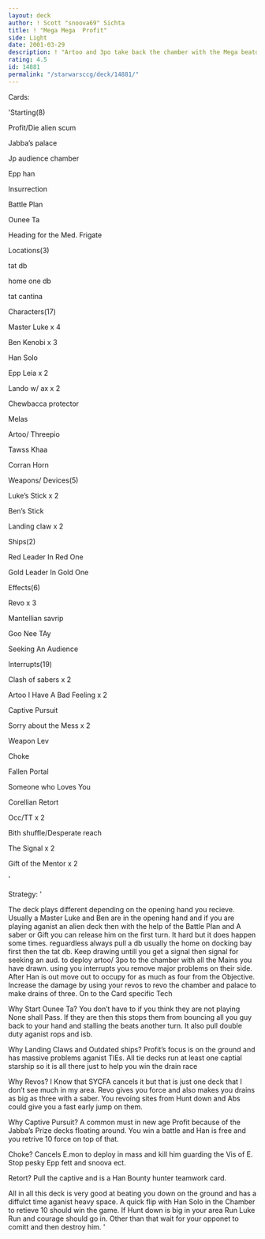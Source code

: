 ```yaml
---
layout: deck
author: ! Scott "snoova69" Sichta
title: ! "Mega Mega  Profit"
side: Light
date: 2001-03-29
description: ! "Artoo and 3po take back the chamber with the Mega beatdown squad followed by much occupation and Revo power."
rating: 4.5
id: 14881
permalink: "/starwarsccg/deck/14881/"
---
```

Cards: 

'Starting(8)

Profit/Die alien scum

Jabba’s palace

Jp audience chamber

Epp han

Insurrection

Battle Plan

Ounee Ta

Heading for the Med. Frigate


Locations(3)

tat db

home one db

tat cantina


Characters(17)

Master Luke x 4

Ben Kenobi x 3 

Han Solo

Epp Leia x 2

Lando w/ ax x 2 

Chewbacca protector

Melas

Artoo/ Threepio

Tawss Khaa

Corran Horn


Weapons/ Devices(5)

Luke’s Stick x 2

Ben’s Stick

Landing claw x 2


Ships(2)

Red Leader In Red One

Gold Leader In Gold One


Effects(6)

Revo x 3

Mantellian savrip

Goo Nee TAy

Seeking An Audience


Interrupts(19)

Clash of sabers x 2

Artoo I Have A Bad Feeling x 2

Captive Pursuit

Sorry about the Mess x 2

Weapon Lev

Choke

Fallen Portal

Someone who Loves You

Corellian Retort

Occ/TT x 2

Bith shuffle/Desperate reach

The Signal x 2

Gift of the Mentor x 2


'

Strategy: '

The deck plays different depending on the opening hand you recieve.  Usually a Master Luke and Ben are in the opening hand and if you are playing aganist an alien deck then with the help of the Battle Plan and A saber or Gift you can release him on the first turn.  It hard but it does happen some times.  reguardless always pull a db usually the home on docking bay first then the tat db.  Keep drawing untill you get a signal then signal for seeking an aud. to deploy artoo/ 3po to the chamber with all the Mains you have drawn.  using you interrupts you remove major problems on their side.  After Han is out move out to occupy for as much as four from the Objective.  Increase the damage by using your revos to revo the chamber and palace to make drains of three.  On to the Card specific Tech


Why Start Ounee Ta?  You don’t have to if you think they are not playing None shall Pass.  If they are then this stops them from bouncing all you guy back to your hand and stalling the beats another turn.  It also pull double duty aganist rops and isb.  


Why Landing Claws and Outdated ships?  Profit’s  focus is on the ground and has massive problems aganist TIEs.  All tie decks run at least one captial starship so it is all there just to help you win the drain race


Why Revos?  I Know that SYCFA cancels it but that is just one deck that I don’t see much in my area.  Revo gives you force and also makes you drains as big as three with a saber.  You revoing sites from Hunt down and Abs could give you a fast early jump on them.


Why Captive Pursuit?  A common must in new age Profit because of the Jabba’s Prize decks floating around.  You win a battle and Han is free and you retrive 10 force on top of that.


Choke?  Cancels E.mon to deploy in mass and kill him guarding the Vis of E.  Stop pesky Epp fett and snoova ect.


Retort? Pull the captive and is a Han Bounty hunter teamwork card.


All in all this deck is very good at beating you down on the ground and has a diffulct time aganist heavy space.  A quick flip with Han Solo in the Chamber to retieve 10 should win the game.  If Hunt down is big in your area Run Luke Run and courage should go in.  Other than that wait for your opponet to comitt and then destroy him. '
